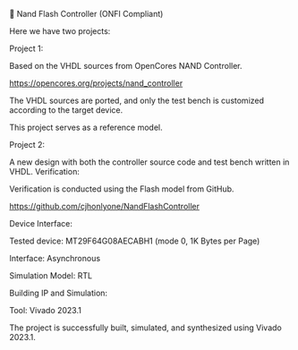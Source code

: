 	Nand Flash Controller (ONFI Compliant)

Here we have two projects:

Project 1:

Based on the VHDL sources from OpenCores NAND Controller.

https://opencores.org/projects/nand_controller

The VHDL sources are ported, and only the test bench is customized according to the target device.

This project serves as a reference model.


Project 2:

A new design with both the controller source code and test bench written in VHDL.
Verification:

Verification is conducted using the Flash model from GitHub.

https://github.com/cjhonlyone/NandFlashController


Device Interface:

Tested device: MT29F64G08AECABH1 (mode 0, 1K Bytes per Page)

Interface: Asynchronous

Simulation Model: RTL


Building IP and Simulation:

Tool: Vivado 2023.1

The project is successfully built, simulated, and synthesized using Vivado 2023.1.





